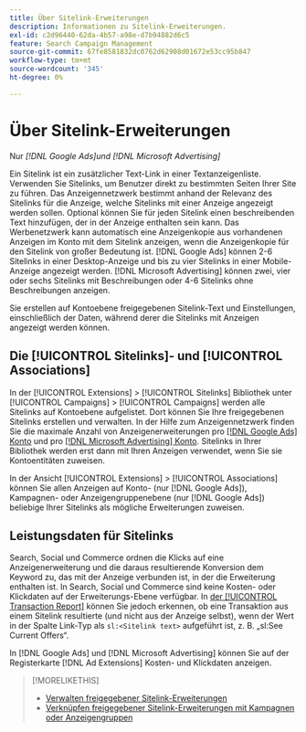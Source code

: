 ```yaml
---
title: Über Sitelink-Erweiterungen
description: Informationen zu Sitelink-Erweiterungen.
exl-id: c2d96440-62da-4b57-a98e-d7b94882d6c5
feature: Search Campaign Management
source-git-commit: 67fe8581832dc0762d62908d01672e53cc95b847
workflow-type: tm+mt
source-wordcount: '345'
ht-degree: 0%

---
```


# Über Sitelink-Erweiterungen

Nur *[!DNL Google Ads]und [!DNL Microsoft Advertising]*

Ein Sitelink ist ein zusätzlicher Text-Link in einer Textanzeigenliste. Verwenden Sie Sitelinks, um Benutzer direkt zu bestimmten Seiten Ihrer Site zu führen. Das Anzeigennetzwerk bestimmt anhand der Relevanz des Sitelinks für die Anzeige, welche Sitelinks mit einer Anzeige angezeigt werden sollen. Optional können Sie für jeden Sitelink einen beschreibenden Text hinzufügen, der in der Anzeige enthalten sein kann. Das Werbenetzwerk kann automatisch eine Anzeigenkopie aus vorhandenen Anzeigen im Konto mit dem Sitelink anzeigen, wenn die Anzeigenkopie für den Sitelink von großer Bedeutung ist. [!DNL Google Ads] können 2-6 Sitelinks in einer Desktop-Anzeige und bis zu vier Sitelinks in einer Mobile-Anzeige angezeigt werden. [!DNL Microsoft Advertising] können zwei, vier oder sechs Sitelinks mit Beschreibungen oder 4-6 Sitelinks ohne Beschreibungen anzeigen.

Sie erstellen auf Kontoebene freigegebenen Sitelink-Text und Einstellungen, einschließlich der Daten, während derer die Sitelinks mit Anzeigen angezeigt werden können.

## Die [!UICONTROL Sitelinks]- und [!UICONTROL Associations]

In der [!UICONTROL Extensions] > [!UICONTROL Sitelinks] Bibliothek unter [!UICONTROL Campaigns] > [!UICONTROL Campaigns] werden alle Sitelinks auf Kontoebene aufgelistet. Dort können Sie Ihre freigegebenen Sitelinks erstellen und verwalten. In der Hilfe zum Anzeigennetzwerk finden Sie die maximale Anzahl von Anzeigenerweiterungen pro [[!DNL Google Ads] Konto](https://support.google.com/google-ads/answer/6372658) und pro [[!DNL Microsoft Advertising] Konto](https://help.ads.microsoft.com/#apex/3/en/52001). Sitelinks in Ihrer Bibliothek werden erst dann mit Ihren Anzeigen verwendet, wenn Sie sie Kontoentitäten zuweisen.

In der Ansicht [!UICONTROL Extensions] > [!UICONTROL Associations] können Sie allen Anzeigen auf Konto- (nur [!DNL Google Ads]), Kampagnen- oder Anzeigengruppenebene (nur [!DNL Google Ads]) beliebige Ihrer Sitelinks als mögliche Erweiterungen zuweisen.

## Leistungsdaten für Sitelinks

Search, Social und Commerce ordnen die Klicks auf eine Anzeigenerweiterung und die daraus resultierende Konversion dem Keyword zu, das mit der Anzeige verbunden ist, in der die Erweiterung enthalten ist. In Search, Social und Commerce sind keine Kosten- oder Klickdaten auf der Erweiterungs-Ebene verfügbar. In [der [!UICONTROL Transaction Report]](/help/search-social-commerce/reports/management/basic-advanced/transaction-report.md) können Sie jedoch erkennen, ob eine Transaktion aus einem Sitelink resultierte (und nicht aus der Anzeige selbst), wenn der Wert in der Spalte Link-Typ als `sl:<Sitelink text>` aufgeführt ist, z. B. „sl:See Current Offers“.

In [!DNL Google Ads] und [!DNL Microsoft Advertising] können Sie auf der Registerkarte [!DNL Ad Extensions] Kosten- und Klickdaten anzeigen.

>[!MORELIKETHIS]
>
>* [Verwalten freigegebener Sitelink-Erweiterungen](sitelink-extension-manage.md)
>* [Verknüpfen freigegebener Sitelink-Erweiterungen mit Kampagnen oder Anzeigengruppen](sitelink-extension-associate.md)
